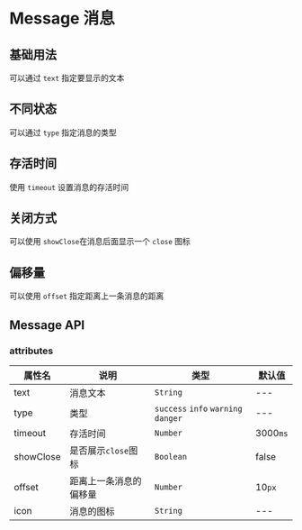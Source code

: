 # Message 消息

## 基础用法


可以通过 `text` 指定要显示的文本

<demo
src="./src/basic.vue"
title="只是显示文本的话，也够用？"
/>


## 不同状态

可以通过 `type` 指定消息的类型

<demo
src="./src/type.vue"
title="取值类型有: success 、 info 、 warning 、 danger"
desc="加上了背景颜色、图标"
/>

## 存活时间

使用 `timeout` 设置消息的存活时间

<demo
src="./src/time.vue"
title="设置为0可以让消息不会自动关闭, 默认存在3秒"
/>

## 关闭方式

可以使用 `showClose`在消息后面显示一个 `close` 图标

<demo
src="./src/close.vue"
title="另外！消息在获取焦点后,是可以通过按下ESC关闭的."
desc="上一段有触发到不会自动关闭的消息么👀？"
/>

## 偏移量

可以使用 `offset` 指定距离上一条消息的距离

<demo
src="./src/offset.vue"
title="默认是10px"
/>

## Message API

### attributes

| 属性名    | 说明                   | 类型                                | 默认值   |
| --------- | ---------------------- | ----------------------------------- | -------- |
| text      | 消息文本               | `String`                            | ---      |
| type      | 类型                   | `success` `info` `warning` `danger` | ---      |
| timeout   | 存活时间               | `Number`                            | 3000`ms` |
| showClose | 是否展示`close`图标    | `Boolean`                           | false    |
| offset    | 距离上一条消息的偏移量 | `Number`                            | 10`px`   |
| icon      | 消息的图标             | `String`                            | ---      |

